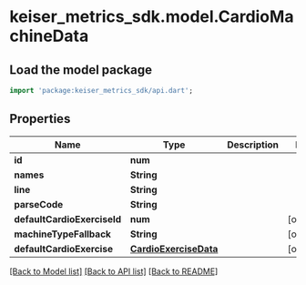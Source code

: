 # keiser_metrics_sdk.model.CardioMachineData

## Load the model package
```dart
import 'package:keiser_metrics_sdk/api.dart';
```

## Properties
Name | Type | Description | Notes
------------ | ------------- | ------------- | -------------
**id** | **num** |  | 
**names** | **String** |  | 
**line** | **String** |  | 
**parseCode** | **String** |  | 
**defaultCardioExerciseId** | **num** |  | [optional] 
**machineTypeFallback** | **String** |  | [optional] 
**defaultCardioExercise** | [**CardioExerciseData**](CardioExerciseData.md) |  | [optional] 

[[Back to Model list]](../README.md#documentation-for-models) [[Back to API list]](../README.md#documentation-for-api-endpoints) [[Back to README]](../README.md)



